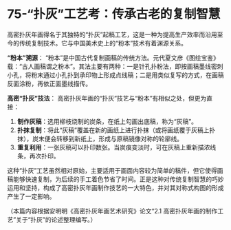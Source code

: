 # 75-“扑灰”工艺考：传承古老的复制智慧

高密扑灰年画得名于其独特的“扑灰”起稿工艺，这是一种为提高生产效率而沿用至今的传统复制技术。它与中国美术史上的“粉本”技术有着渊源关系。

**“粉本”溯源**：
“粉本”是中国古代复制画稿的传统方法。元代夏文彦《图绘宝鉴》载：“古人画稿谓之粉本”。其法主要有两种：一是针孔扑粉法，即按画稿墨线密刺小孔，将粉末通过小孔扑到承印物上形成点线稿；二是用类似复写的方式，在画稿反面涂粉，再依正面墨线描传。

**高密“扑灰”技法**：
高密扑灰年画的“扑灰”技艺与“粉本”有相似之处，但更为直接：
1.  **制作灰稿**：选用柳枝烧制的炭条，在纸上勾画出底稿，称为“灰稿”。
2.  **扑抹复制**：将此“灰稿”覆盖在新的画纸上进行扑抹（或将画纸覆于灰稿上扑抹），炭末便会转移到新纸上，形成与原稿镜像对称的轮廓线。
3.  **重复利用**：一张灰稿可以扑印数张。当炭痕变淡时，可在灰稿上重新描浓线条，再次扑印。

这种“扑灰”工艺虽然相对原始，主要适用于画面内容较为简单的稿件，但它使得画稿能够快速复制，为后续的手工着色节省了时间。正是这种对传统复制智慧的巧妙运用和坚持，构成了高密扑灰年画制作技艺的一大特色，并对其对称式构图的形成产生了一定影响。

（本篇内容根据安明明《高密扑灰年画艺术研究》论文“2.1 高密扑灰年画的制作工艺”关于“扑灰”的论述整理编写。）

